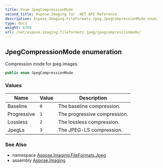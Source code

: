 ```yaml
---
title: Enum JpegCompressionMode
second_title: Aspose.Imaging for .NET API Reference
description: Aspose.Imaging.FileFormats.Jpeg.JpegCompressionMode enum. Compression mode for jpeg images
type: docs
weight: 6760
url: /net/aspose.imaging.fileformats.jpeg/jpegcompressionmode/
---
```

## JpegCompressionMode enumeration

Compression mode for jpeg images.

```csharp
public enum JpegCompressionMode
```

### Values

| Name | Value | Description |
| --- | --- | --- |
| Baseline | `0` | The baseline compression. |
| Progressive | `1` | The progressive compression. |
| Lossless | `2` | The lossless compression. |
| JpegLs | `3` | The JPEG-LS compression. |

### See Also

* namespace [Aspose.Imaging.FileFormats.Jpeg](../../aspose.imaging.fileformats.jpeg/)
* assembly [Aspose.Imaging](../../)


